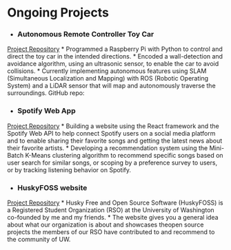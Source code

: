   
  
# Ongoing Projects
* ### Autonomous Remote Controller Toy Car
[Project Repository](https://github.com/raulroy45/autonomous-toycar)
    * Programmed a Raspberry Pi with Python to control and direct the toy car in the intended directions.
    * Encoded a wall-detection and avoidance algorithm, using an ultrasonic sensor, to enable the car to avoid collisions.
    * Currently implementing autonomous features using SLAM (Simultaneous Localization and Mapping) with ROS (Robotic Operating System) and a LiDAR sensor that will map and autonomously traverse the surroundings.
GitHub repo: 

* ### Spotify Web App
[Project Repository](https://github.com/rgoyal17/spotify-web-app)
    * Building a website using the React framework and the Spotify Web API to help connect Spotify users on a social media platform and to enable sharing their favorite songs and getting the latest news about their favorite artists.
    * Developing a recommendation system using the Mini-Batch K-Means clustering algorithm to recommend specific songs based on user search for similar songs, or scoping by a preference survey to users, or by tracking listening behavior on Spotify.

* ### HuskyFOSS website
[Project Repository](https://github.com/huskyfoss/website)
    * Husky Free and Open Source Software (HuskyFOSS) is a Registered Student Organization (RSO) at the University of Washington co-founded by me and my friends.
    * The website gives you a general idea about what our organization is about and showcases theopen source projects the members of our RSO have contributed to and recommend to the community of UW.
